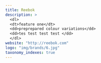 ```yaml
---
title: Reebok
description: >
  <dl>
  <dt>feature one</dt>
  <dd>preprepared colour variations</dd>
  <dd>tes test test test </dd>
  </dl>
website: "http://reebok.com"
logo: "img/brands/6.jpg"
taxonomy_indexes: true
---
```

